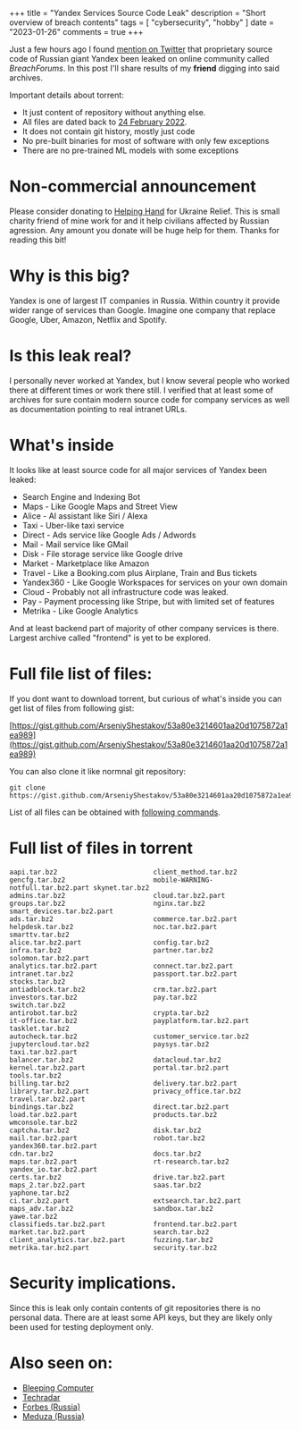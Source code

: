 +++
title = "Yandex Services Source Code Leak"
description = "Short overview of breach contents"
tags = [
    "cybersecurity",
    "hobby"
]
date = "2023-01-26"
comments = true
+++

Just a few hours ago I found [mention on Twitter](https://twitter.com/dbalakov/status/1618383988351201282) that proprietary source code of Russian giant Yandex been leaked on online community called *BreachForums*. In this post I'll share results of my **friend** digging into said archives.

Important details about torrent:

* It just content of repository without anything else.
* All files are dated back to [24 February 2022](https://en.wikipedia.org/wiki/Russo-Ukrainian_War).
* It does not contain git history, mostly just code
* No pre-built binaries for most of software with only few exceptions
* There are no pre-trained ML models with some exceptions

# Non-commercial announcement

Please consider donating to [Helping Hand](https://handofhelp.com.ua) for Ukraine Relief. This is small charity friend of mine work for and it help civilians affected by Russian agression. Any amount you donate will be huge help for them. Thanks for reading this bit!

# Why is this big?

Yandex is one of largest IT companies in Russia. Within country it provide wider range of services than Google. Imagine one company that replace Google, Uber, Amazon, Netflix and Spotify.

# Is this leak real?

I personally never worked at Yandex, but I know several people who worked there at different times or work there still. I verified that at least some of archives for sure contain modern source code for company services as well as documentation pointing to real intranet URLs.

# What's inside

It looks like at least source code for all major services of Yandex been leaked:

* Search Engine and Indexing Bot
* Maps - Like Google Maps and Street View
* Alice - AI assistant like Siri / Alexa
* Taxi - Uber-like taxi service
* Direct - Ads service like Google Ads / Adwords
* Mail - Mail service like GMail
* Disk - File storage service like Google drive
* Market - Marketplace like Amazon
* Travel - Like a Booking.com plus Airplane, Train and Bus tickets
* Yandex360 - Like Google Workspaces for services on your own domain
* Cloud - Probably not all infrastructure code was leaked.
* Pay - Payment processing like Stripe, but with limited set of features
* Metrika - Like Google Analytics

And at least backend part of majority of other company services is there.
Largest archive called "frontend" is yet to be explored.

# Full file list of files:

If you dont want to download torrent, but curious of what's inside you can get list of files from following gist:

[https://gist.github.com/ArseniyShestakov/53a80e3214601aa20d1075872a1ea989](https://gist.github.com/ArseniyShestakov/53a80e3214601aa20d1075872a1ea989)

You can also clone it like normnal git repository:

```
git clone https://gist.github.com/ArseniyShestakov/53a80e3214601aa20d1075872a1ea989
```

List of all files can be obtained with [following commands](https://gist.github.com/ArseniyShestakov/4863f6b30967ad70ac62f0ae324e00b2).


# Full list of files in torrent

```
aapi.tar.bz2                        client_method.tar.bz2               gencfg.tar.bz2                      mobile-WARNING-notfull.tar.bz2.part skynet.tar.bz2
admins.tar.bz2                      cloud.tar.bz2.part                  groups.tar.bz2                      nginx.tar.bz2                       smart_devices.tar.bz2.part
ads.tar.bz2                         commerce.tar.bz2.part               helpdesk.tar.bz2                    noc.tar.bz2.part                    smarttv.tar.bz2
alice.tar.bz2.part                  config.tar.bz2                      infra.tar.bz2                       partner.tar.bz2                     solomon.tar.bz2.part
analytics.tar.bz2.part              connect.tar.bz2.part                intranet.tar.bz2                    passport.tar.bz2.part               stocks.tar.bz2
antiadblock.tar.bz2                 crm.tar.bz2.part                    investors.tar.bz2                   pay.tar.bz2                         switch.tar.bz2
antirobot.tar.bz2                   crypta.tar.bz2                      it-office.tar.bz2                   payplatform.tar.bz2.part            tasklet.tar.bz2
autocheck.tar.bz2                   customer_service.tar.bz2            jupytercloud.tar.bz2                paysys.tar.bz2                      taxi.tar.bz2.part
balancer.tar.bz2                    datacloud.tar.bz2                   kernel.tar.bz2.part                 portal.tar.bz2.part                 tools.tar.bz2
billing.tar.bz2                     delivery.tar.bz2.part               library.tar.bz2.part                privacy_office.tar.bz2              travel.tar.bz2.part
bindings.tar.bz2                    direct.tar.bz2.part                 load.tar.bz2.part                   products.tar.bz2                    wmconsole.tar.bz2
captcha.tar.bz2                     disk.tar.bz2                        mail.tar.bz2.part                   robot.tar.bz2                       yandex360.tar.bz2.part
cdn.tar.bz2                         docs.tar.bz2                        maps.tar.bz2.part                   rt-research.tar.bz2                 yandex_io.tar.bz2.part
certs.tar.bz2                       drive.tar.bz2.part                  maps_2.tar.bz2.part                 saas.tar.bz2                        yaphone.tar.bz2
ci.tar.bz2.part                     extsearch.tar.bz2.part              maps_adv.tar.bz2                    sandbox.tar.bz2                     yawe.tar.bz2
classifieds.tar.bz2.part            frontend.tar.bz2.part               market.tar.bz2.part                 search.tar.bz2
client_analytics.tar.bz2.part       fuzzing.tar.bz2                     metrika.tar.bz2.part                security.tar.bz2
```

# Security implications.

Since this is leak only contain contents of git repositories there is no personal data. There are at least some API keys, but they are likely only been used for testing deployment only.

# Also seen on:

* [Bleeping Computer](https://www.bleepingcomputer.com/news/security/yandex-denies-hack-blames-source-code-leak-on-former-employee/)
* [Techradar](https://www.techradar.com/news/yandex-denies-it-was-hacked-says-rogue-employee-to-blame-for-breach)
* [Forbes (Russia)](https://www.forbes.ru/tekhnologii/484285-kod-v-meske-cto-my-uznali-iz-utecki-dannyh-andeksa-i-k-cemu-ona-privedet)
* [Meduza (Russia)](https://meduza.io/news/2023/01/26/v-set-vylozhili-chast-ishodnyh-kodov-yandeksa-kompaniya-podtverdila-utechku-no-podcherknula-chto-polzovatelyam-nichego-ne-ugrozhaet)
